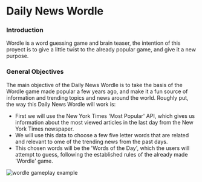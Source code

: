 # Daily News Wordle

### Introduction
Wordle is a word guessing game and brain teaser, the intention of this proyect is to give a little twist to the already popular game, and give it a new purpose.

### General Objectives

The main objective of the Daily News Wordle is to take the basis of the Wordle game made popular a few years ago, and make it a fun source of information and trending topics and news around the world. Roughly put, the way this Daily News Wordle will work is:
* First we will use the New York Times 'Most Popular' API, which gives us information about the most viewed articles in the last day from the New York Times newspaper.
* We will use this data to choose a few five letter words that are related and relevant to ome of the trending news from the past days.
* This chosen words will be the 'Words of the Day', which the users will attempt to guess, following the established rules of the already made 'Wordle' game. 

![wordle gameplay example](https://www.playwordle.uk/images/wordle-how-to-3.png)
